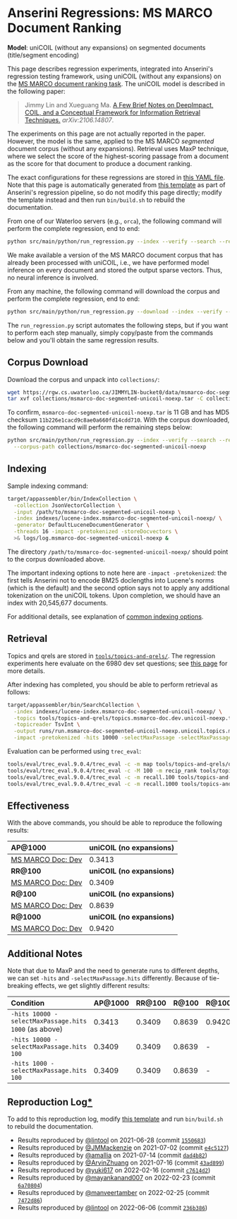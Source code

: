 # Anserini Regressions: MS MARCO Document Ranking

**Model**: uniCOIL (without any expansions) on segmented documents (title/segment encoding)

This page describes regression experiments, integrated into Anserini's regression testing framework, using uniCOIL (without any expansions) on the [MS MARCO document ranking task](https://github.com/microsoft/MSMARCO-Document-Ranking).
The uniCOIL model is described in the following paper:

> Jimmy Lin and Xueguang Ma. [A Few Brief Notes on DeepImpact, COIL, and a Conceptual Framework for Information Retrieval Techniques.](https://arxiv.org/abs/2106.14807) _arXiv:2106.14807_.

The experiments on this page are not actually reported in the paper.
However, the model is the same, applied to the MS MARCO _segmented_ document corpus (without any expansions).
Retrieval uses MaxP technique, where we select the score of the highest-scoring passage from a document as the score for that document to produce a document ranking.

The exact configurations for these regressions are stored in [this YAML file](../src/main/resources/regression/msmarco-doc-segmented-unicoil-noexp.yaml).
Note that this page is automatically generated from [this template](../src/main/resources/docgen/templates/msmarco-doc-segmented-unicoil-noexp.template) as part of Anserini's regression pipeline, so do not modify this page directly; modify the template instead and then run `bin/build.sh` to rebuild the documentation.

From one of our Waterloo servers (e.g., `orca`), the following command will perform the complete regression, end to end:

```bash
python src/main/python/run_regression.py --index --verify --search --regression msmarco-doc-segmented-unicoil-noexp
```

We make available a version of the MS MARCO document corpus that has already been processed with uniCOIL, i.e., we have performed model inference on every document and stored the output sparse vectors.
Thus, no neural inference is involved.

From any machine, the following command will download the corpus and perform the complete regression, end to end:

```bash
python src/main/python/run_regression.py --download --index --verify --search --regression msmarco-doc-segmented-unicoil-noexp
```

The `run_regression.py` script automates the following steps, but if you want to perform each step manually, simply copy/paste from the commands below and you'll obtain the same regression results.

## Corpus Download

Download the corpus and unpack into `collections/`:

```bash
wget https://rgw.cs.uwaterloo.ca/JIMMYLIN-bucket0/data/msmarco-doc-segmented-unicoil-noexp.tar -P collections/
tar xvf collections/msmarco-doc-segmented-unicoil-noexp.tar -C collections/
```

To confirm, `msmarco-doc-segmented-unicoil-noexp.tar` is 11 GB and has MD5 checksum `11b226e1cacd9c8ae0a660fd14cdd710`.
With the corpus downloaded, the following command will perform the remaining steps below:

```bash
python src/main/python/run_regression.py --index --verify --search --regression msmarco-doc-segmented-unicoil-noexp \
  --corpus-path collections/msmarco-doc-segmented-unicoil-noexp
```

## Indexing

Sample indexing command:

```bash
target/appassembler/bin/IndexCollection \
  -collection JsonVectorCollection \
  -input /path/to/msmarco-doc-segmented-unicoil-noexp \
  -index indexes/lucene-index.msmarco-doc-segmented-unicoil-noexp/ \
  -generator DefaultLuceneDocumentGenerator \
  -threads 16 -impact -pretokenized -storeDocvectors \
  >& logs/log.msmarco-doc-segmented-unicoil-noexp &
```

The directory `/path/to/msmarco-doc-segmented-unicoil-noexp/` should point to the corpus downloaded above.

The important indexing options to note here are `-impact -pretokenized`: the first tells Anserini not to encode BM25 doclengths into Lucene's norms (which is the default) and the second option says not to apply any additional tokenization on the uniCOIL tokens.
Upon completion, we should have an index with 20,545,677 documents.

For additional details, see explanation of [common indexing options](common-indexing-options.md).

## Retrieval

Topics and qrels are stored in [`tools/topics-and-qrels/`](../tools/topics-and-qrels/).
The regression experiments here evaluate on the 6980 dev set questions; see [this page](experiments-msmarco-passage.md) for more details.

After indexing has completed, you should be able to perform retrieval as follows:

```bash
target/appassembler/bin/SearchCollection \
  -index indexes/lucene-index.msmarco-doc-segmented-unicoil-noexp/ \
  -topics tools/topics-and-qrels/topics.msmarco-doc.dev.unicoil-noexp.tsv.gz \
  -topicreader TsvInt \
  -output runs/run.msmarco-doc-segmented-unicoil-noexp.unicoil.topics.msmarco-doc.dev.unicoil-noexp.txt \
  -impact -pretokenized -hits 10000 -selectMaxPassage -selectMaxPassage.delimiter "#" -selectMaxPassage.hits 1000 &
```

Evaluation can be performed using `trec_eval`:

```bash
tools/eval/trec_eval.9.0.4/trec_eval -c -m map tools/topics-and-qrels/qrels.msmarco-doc.dev.txt runs/run.msmarco-doc-segmented-unicoil-noexp.unicoil.topics.msmarco-doc.dev.unicoil-noexp.txt
tools/eval/trec_eval.9.0.4/trec_eval -c -M 100 -m recip_rank tools/topics-and-qrels/qrels.msmarco-doc.dev.txt runs/run.msmarco-doc-segmented-unicoil-noexp.unicoil.topics.msmarco-doc.dev.unicoil-noexp.txt
tools/eval/trec_eval.9.0.4/trec_eval -c -m recall.100 tools/topics-and-qrels/qrels.msmarco-doc.dev.txt runs/run.msmarco-doc-segmented-unicoil-noexp.unicoil.topics.msmarco-doc.dev.unicoil-noexp.txt
tools/eval/trec_eval.9.0.4/trec_eval -c -m recall.1000 tools/topics-and-qrels/qrels.msmarco-doc.dev.txt runs/run.msmarco-doc-segmented-unicoil-noexp.unicoil.topics.msmarco-doc.dev.unicoil-noexp.txt
```

## Effectiveness

With the above commands, you should be able to reproduce the following results:

| **AP@1000**                                                                                                  | **uniCOIL (no expansions)**|
|:-------------------------------------------------------------------------------------------------------------|-----------|
| [MS MARCO Doc: Dev](https://github.com/microsoft/MSMARCO-Document-Ranking)                                   | 0.3413    |
| **RR@100**                                                                                                   | **uniCOIL (no expansions)**|
| [MS MARCO Doc: Dev](https://github.com/microsoft/MSMARCO-Document-Ranking)                                   | 0.3409    |
| **R@100**                                                                                                    | **uniCOIL (no expansions)**|
| [MS MARCO Doc: Dev](https://github.com/microsoft/MSMARCO-Document-Ranking)                                   | 0.8639    |
| **R@1000**                                                                                                   | **uniCOIL (no expansions)**|
| [MS MARCO Doc: Dev](https://github.com/microsoft/MSMARCO-Document-Ranking)                                   | 0.9420    |

## Additional Notes

Note that due to MaxP and the need to generate runs to different depths, we can set `-hits` and `-selectMaxPassage.hits` differently.
Because of tie-breaking effects, we get slightly different results:

| Condition                                            | AP@1000 | RR@100 | R@100  | R@1000 | MS MARCO MRR @100   |
|:-----------------------------------------------------|:--------|:-------|:-------|:-------|:--------------------|
| `-hits 10000 -selectMaxPassage.hits 1000` (as above) | 0.3413  | 0.3409 | 0.8639 | 0.9420 | 0.34138671941993426 |
| `-hits 10000 -selectMaxPassage.hits 100`             | 0.3409  | 0.3409 | 0.8639 | -      | 0.3410112121151749  |
| `-hits 1000 -selectMaxPassage.hits 100`              | 0.3409  | 0.3409 | 0.8639 | -      | 0.3410112121151749  |

## Reproduction Log[*](reproducibility.md)

To add to this reproduction log, modify [this template](../src/main/resources/docgen/templates/msmarco-doc-segmented-unicoil-noexp.template) and run `bin/build.sh` to rebuild the documentation.

+ Results reproduced by [@lintool](https://github.com/lintool) on 2021-06-28 (commit [`1550683`](https://github.com/castorini/anserini/commit/1550683e41cefe89b7e67c0a5f0e147bc70dfcda))
+ Results reproduced by [@JMMackenzie](https://github.com/JMMackenzie) on 2021-07-02 (commit [`e4c5127`](https://github.com/castorini/anserini/commit/e4c51278d375ebad9aa2bf9bde66cab32260d6b4))
+ Results reproduced by [@amallia](https://github.com/amallia) on 2021-07-14 (commit [`dad4b82`](https://github.com/castorini/anserini/commit/dad4b82cba2d879ae20147b2abdd04564331ea6f))
+ Results reproduced by [@ArvinZhuang](https://github.com/ArvinZhuang) on 2021-07-16 (commit [`43ad899`](https://github.com/castorini/anserini/commit/43ad899337ac5e3b219d899bb218c4bcae18b1e6))
+ Results reproduced by [@yuki617](https://github.com/yuki617) on 2022-02-16 (commit [`c7614d2`](https://github.com/castorini/anserini/commit/c7614d212a8f7744b2e7071fd5819c058ab6a09c))
+ Results reproduced by [@mayankanand007](https://github.com/mayankanand007) on 2022-02-23 (commit [`6a70804`](https://github.com/castorini/anserini/commit/6a708047f71528f7d516c0dd45485204a36e6b1d))
+ Results reproduced by [@manveertamber](https://github.com/manveertamber) on 2022-02-25 (commit [`7472d86`](https://github.com/castorini/anserini/commit/7472d862c7311bc8bbd30655c940d6396e27c223))
+ Results reproduced by [@lintool](https://github.com/lintool) on 2022-06-06 (commit [`236b386`](https://github.com/castorini/anserini/commit/236b386ddc11d292b4b736162b59488a02236d6c))
